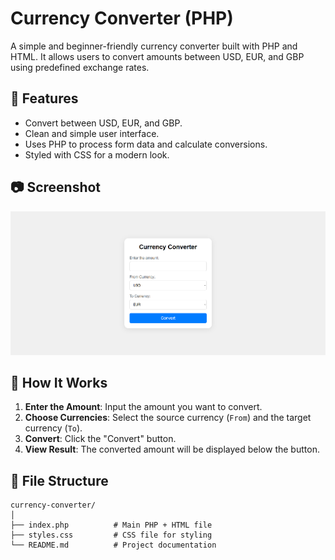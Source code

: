 # Currency Converter (PHP)

A simple and beginner-friendly currency converter built with PHP and HTML. It allows users to convert amounts between USD, EUR, and GBP using predefined exchange rates.

## 🔧 Features

- Convert between USD, EUR, and GBP.
- Clean and simple user interface.
- Uses PHP to process form data and calculate conversions.
- Styled with CSS for a modern look.

## 📷 Screenshot

![The Currency Converter interface picture.](image.png)

## 🚀 How It Works

1. **Enter the Amount**: Input the amount you want to convert.
2. **Choose Currencies**: Select the source currency (`From`) and the target currency (`To`).
3. **Convert**: Click the "Convert" button.
4. **View Result**: The converted amount will be displayed below the button.

## 📁 File Structure

```plaintext
currency-converter/
│
├── index.php          # Main PHP + HTML file
├── styles.css         # CSS file for styling
└── README.md          # Project documentation
